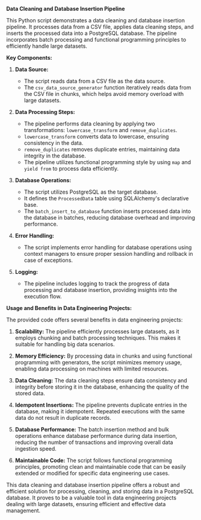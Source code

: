 **Data Cleaning and Database Insertion Pipeline**

This Python script demonstrates a data cleaning and database insertion pipeline. It processes data from a CSV file, applies data cleaning steps, and inserts the processed data into a PostgreSQL database. The pipeline incorporates batch processing and functional programming principles to efficiently handle large datasets.

**Key Components:**

1. **Data Source:**
   - The script reads data from a CSV file as the data source.
   - The `csv_data_source_generator` function iteratively reads data from the CSV file in chunks, which helps avoid memory overload with large datasets.

2. **Data Processing Steps:**
   - The pipeline performs data cleaning by applying two transformations: `lowercase_transform` and `remove_duplicates`.
   - `lowercase_transform` converts data to lowercase, ensuring consistency in the data.
   - `remove_duplicates` removes duplicate entries, maintaining data integrity in the database.
   - The pipeline utilizes functional programming style by using `map` and `yield from` to process data efficiently.

3. **Database Operations:**
   - The script utilizes PostgreSQL as the target database.
   - It defines the `ProcessedData` table using SQLAlchemy's declarative base.
   - The `batch_insert_to_database` function inserts processed data into the database in batches, reducing database overhead and improving performance.

4. **Error Handling:**
   - The script implements error handling for database operations using context managers to ensure proper session handling and rollback in case of exceptions.

5. **Logging:**
   - The pipeline includes logging to track the progress of data processing and database insertion, providing insights into the execution flow.

**Usage and Benefits in Data Engineering Projects:**

The provided code offers several benefits in data engineering projects:

1. **Scalability:** The pipeline efficiently processes large datasets, as it employs chunking and batch processing techniques. This makes it suitable for handling big data scenarios.

2. **Memory Efficiency:** By processing data in chunks and using functional programming with generators, the script minimizes memory usage, enabling data processing on machines with limited resources.

3. **Data Cleaning:** The data cleaning steps ensure data consistency and integrity before storing it in the database, enhancing the quality of the stored data.

4. **Idempotent Insertions:** The pipeline prevents duplicate entries in the database, making it idempotent. Repeated executions with the same data do not result in duplicate records.

5. **Database Performance:** The batch insertion method and bulk operations enhance database performance during data insertion, reducing the number of transactions and improving overall data ingestion speed.

6. **Maintainable Code:** The script follows functional programming principles, promoting clean and maintainable code that can be easily extended or modified for specific data engineering use cases.

This data cleaning and database insertion pipeline offers a robust and efficient solution for processing, cleaning, and storing data in a PostgreSQL database. It proves to be a valuable tool in data engineering projects dealing with large datasets, ensuring efficient and effective data management.
